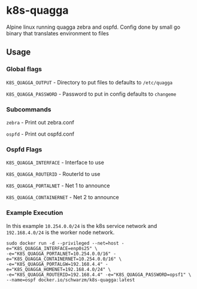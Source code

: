 # k8s-quagga

Alpine linux running quagga zebra and ospfd.
Config done by small go binary that translates environment to files

## Usage ##
### Global flags ###
```K8S_QUAGGA_OUTPUT``` - Directory to put files to defaults to ```/etc/quagga```

```K8S_QUAGGA_PASSWORD``` - Password to put in config defaults to ```changeme```

### Subcommands ###
```zebra``` - Print out zebra.conf

```ospfd``` - Print out ospfd.conf

### Ospfd Flags ###
```K8S_QUAGGA_INTERFACE``` - Interface to use

```K8S_QUAGGA_ROUTERID``` - RouterId to use

```K8S_QUAGGA_PORTALNET``` - Net 1 to announce

```K8S_QUAGGA_CONTAINERNET``` - Net 2 to announce

### Example Execution ###
In this example `10.254.0.0/24` is the k8s service network and `192.168.4.0/24` is the worker node network.

```
sudo docker run -d --privileged --net=host -e="K8S_QUAGGA_INTERFACE=enp0s25" \
-e="K8S_QUAGGA_PORTALNET=10.254.0.0/16" -e="K8S_QUAGGA_CONTAINERNET=10.254.0.0/16" \
-e="K8S_QUAGGA_PORTALGW=192.168.4.4" -e="K8S_QUAGGA_HOMENET=192.168.4.0/24" \
-e="K8S_QUAGGA_ROUTERID=192.168.4.4" -e="K8S_QUAGGA_PASSWORD=opsf1" \
--name=ospf docker.io/schwarzm/k8s-quagga:latest
```
